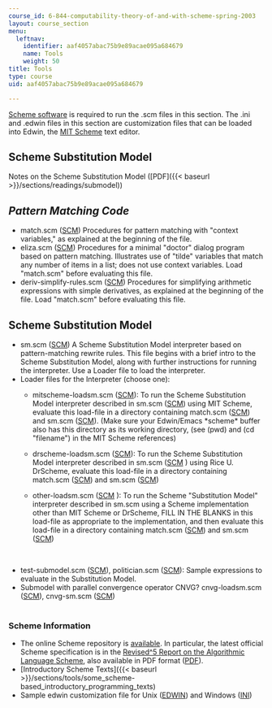 ```yaml
---
course_id: 6-844-computability-theory-of-and-with-scheme-spring-2003
layout: course_section
menu:
  leftnav:
    identifier: aaf4057abac75b9e89acae095a684679
    name: Tools
    weight: 50
title: Tools
type: course
uid: aaf4057abac75b9e89acae095a684679

---
```


[Scheme software](http://www.gnu.org/software/mit-scheme/) is required to run the .scm files in this section. The .ini and .edwin files in this section are customization files that can be loaded into Edwin, the [MIT Scheme](http://www.gnu.org/software/mit-scheme/index.html) text editor.

Scheme Substitution Model
-------------------------

Notes on the Scheme Substitution Model ([PDF]({{< baseurl >}}/sections/readings/submodel))

_Pattern Matching Code_
-----------------------

*   match.scm ([SCM](/courses/electrical-engineering-and-computer-science/6-844-computability-theory-of-and-with-scheme-spring-2003/tools/match.scm)) Procedures for pattern matching with "context variables," as explained at the beginning of the file.
*   eliza.scm ([SCM](/courses/electrical-engineering-and-computer-science/6-844-computability-theory-of-and-with-scheme-spring-2003/tools/eliza.scm)) Procedures for a minimal "doctor" dialog program based on pattern matching. Illustrates use of "tilde" variables that match any number of items in a list; does not use context variables. Load "match.scm" before evaluating this file.
*   deriv-simplify-rules.scm ([SCM](/courses/electrical-engineering-and-computer-science/6-844-computability-theory-of-and-with-scheme-spring-2003/tools/derivsimplifyrules.scm)) Procedures for simplifying arithmetic expressions with simple derivatives, as explained at the beginning of the file. Load "match.scm" before evaluating this file.

Scheme Substitution Model
-------------------------

*   sm.scm ([SCM](/courses/electrical-engineering-and-computer-science/6-844-computability-theory-of-and-with-scheme-spring-2003/tools/sm.scm)) A Scheme Substitution Model interpreter based on pattern-matching rewrite rules. This file begins with a brief intro to the Scheme Substitution Model, along with further instructions for running the interpreter. Use a Loader file to load the interpreter.
*   Loader files for the Interpreter (choose one):
    *   mitscheme-loadsm.scm ([SCM](/courses/electrical-engineering-and-computer-science/6-844-computability-theory-of-and-with-scheme-spring-2003/tools/mitschemeloadsm.scm)): To run the Scheme Substitution Model interpreter described in sm.scm ([SCM](/courses/electrical-engineering-and-computer-science/6-844-computability-theory-of-and-with-scheme-spring-2003/tools/sm.scm)) using MIT Scheme, evaluate this load-file in a directory containing match.scm ([SCM](/courses/electrical-engineering-and-computer-science/6-844-computability-theory-of-and-with-scheme-spring-2003/tools/match.scm)) and sm.scm ([SCM](/courses/electrical-engineering-and-computer-science/6-844-computability-theory-of-and-with-scheme-spring-2003/tools/sm.scm)). (Make sure your Edwin/Emacs \*scheme\* buffer also has this directory as its working directory, (see (pwd) and (cd "filename") in the MIT Scheme references)
    *   drscheme-loadsm.scm ([SCM](/courses/electrical-engineering-and-computer-science/6-844-computability-theory-of-and-with-scheme-spring-2003/tools/drschemeloadsm.scm)): To run the Scheme Substitution Model interpreter described in sm.scm ([SCM](/courses/electrical-engineering-and-computer-science/6-844-computability-theory-of-and-with-scheme-spring-2003/tools/sm.scm) ) using Rice U. DrScheme, evaluate this load-file in a directory containing match.scm ([SCM](/courses/electrical-engineering-and-computer-science/6-844-computability-theory-of-and-with-scheme-spring-2003/tools/match.scm)) and sm.scm ([SCM](/courses/electrical-engineering-and-computer-science/6-844-computability-theory-of-and-with-scheme-spring-2003/tools/sm.scm))
    *   other-loadsm.scm ([SCM](/courses/electrical-engineering-and-computer-science/6-844-computability-theory-of-and-with-scheme-spring-2003/tools/otherloadsm.scm) ): To run the Scheme "Substitution Model" interpreter described in sm.scm using a Scheme implementation other than MIT Scheme or DrScheme, FILL IN THE BLANKS in this load-file as appropriate to the implementation, and then evaluate this load-file in a directory containing match.scm ([SCM](/courses/electrical-engineering-and-computer-science/6-844-computability-theory-of-and-with-scheme-spring-2003/tools/match.scm)) and sm.scm ([SCM](/courses/electrical-engineering-and-computer-science/6-844-computability-theory-of-and-with-scheme-spring-2003/tools/sm.scm))  
          
         
*   test-submodel.scm ([SCM](/courses/electrical-engineering-and-computer-science/6-844-computability-theory-of-and-with-scheme-spring-2003/tools/testsubmodel.scm)), politician.scm ([SCM](/courses/electrical-engineering-and-computer-science/6-844-computability-theory-of-and-with-scheme-spring-2003/tools/politician.scm)): Sample expressions to evaluate in the Substitution Model.
*   Submodel with parallel convergence operator CNVG? cnvg-loadsm.scm ([SCM](/courses/electrical-engineering-and-computer-science/6-844-computability-theory-of-and-with-scheme-spring-2003/tools/cnvgloadsm.scm)), cnvg-sm.scm ([SCM](/courses/electrical-engineering-and-computer-science/6-844-computability-theory-of-and-with-scheme-spring-2003/tools/cnvgsm.scm))  
     

### Scheme Information

*   The online Scheme repository is [available](http://www.schemers.org/). In particular, the latest official Scheme specification is in the [Revised^5 Report on the Algorithmic Language Scheme](http://www.schemers.org/Documents/Standards/R5RS/HTML/), also available in PDF format ([PDF](http://www.schemers.org/Documents/Standards/R5RS/r5rs.pdf)).
*   [Introductory Scheme Texts]({{< baseurl >}}/sections/tools/some_scheme-based_introductory_programming_texts)
*   Sample edwin customization file for Unix ([EDWIN](/courses/electrical-engineering-and-computer-science/6-844-computability-theory-of-and-with-scheme-spring-2003/tools/Unnamed.edwin)) and Windows ([INI](/courses/electrical-engineering-and-computer-science/6-844-computability-theory-of-and-with-scheme-spring-2003/tools/edwin.ini))